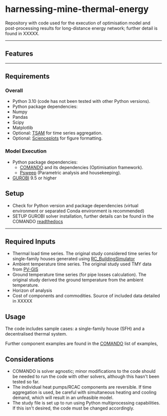 # harnessing-mine-thermal-energy

<!-- [![DOI](https://zenodo.org/badge/206265040.svg)](https://zenodo.org/badge/latestdoi/206265040) -->

Repository with  code used for the execution of optimisation model and post-processing results for long-distance energy network; further detail is found in XXXXX.

---

## Features


---

## Requirements
### Overall 
 - Python 3.10 (code has not been tested with other Python versions).
 - Python package dependencies:
 -   Numpy
 -   Pandas
 -   Scipy
 -   Matplotlib
 -   Optional: [TSAM](https://github.com/FZJ-IEK3-VSA/tsam) for time series aggregation.
 -   Optional: [Scienceplots](https://github.com/garrettj403/SciencePlots) for figure formatting.
 
### Model Execution
 - Python package dependencies:
   - [COMANDO](https://jugit.fz-juelich.de/iek-10/public/optimization/comando) and its dependencies (Optimisation framework).
   - [Psweep](https://github.com/elcorto/psweep/tree/0.9.0) (Parametric analysis and housekeeping).
 - [GUROBI](https://www.gurobi.com/) 9.5 or higher

## Setup
 - Check for Python version and package dependencies (virtual environment or separated Conda environment is recommended)
 - SETUP GUROBI solver installation, further details can be found in the COMANDO [readthedocs](https://comando.readthedocs.io/en/latest/interfaces.html#interfaces)
  
---
## Required Inputs

- Thermal load time series. The original study considered time series for single-family houses generated using [RC_BuildingSimulator](https://github.com/architecture-building-systems/RC_BuildingSimulator)
- Ambient temperature time series. The original study used TMY data from [PV-GIS](https://re.jrc.ec.europa.eu/pvg_tools/en/)
- Ground temperature time series (for pipe losses calculation). The original study derived the ground temperature from the ambient temperature.
- Horizon of analysis
- Cost of components and commodities. Source of included data detailed in XXXXX

## Usage

The code includes sample cases: a single-family house (SFH) and a decentralised thermal system.

Further component examples are found in the [COMANDO](https://jugit.fz-juelich.de/iek-10/public/optimization/comando) list of examples, 

## Considerations
- COMANDO is solver agnostic; minor modifications to the code should be needed to run the code with other solvers, although this hasn't been tested so far.
- The individual heat pumps/RCAC components are reversible. If time aggregation is used, be careful with simultaneous heating and cooling demand, which will result in an unfeasible model.
- The study file is set up to run using Python multiprocessing capabilities. If this isn't desired, the code must be changed accordingly.
